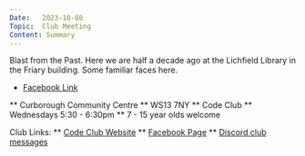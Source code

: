 ```yaml
---
Date:   2023-10-08
Topic:  Club Meeting
Content: Summary
---
```

Blast from the Past. Here we are half a decade ago at the Lichfield Library in the Friary building. Some familiar faces here.

* [Facebook Link](https://www.facebook.com/720665616418529/posts/830278695457220)


** Curborough Community Centre
** WS13 7NY
** Code Club
** Wednesdays 5:30 - 6:30pm
** 7 - 15 year olds welcome

Club Links:
** [Code Club Website](https://lichfield-code-club.github.io/)
** [Facebook Page](https://www.facebook.com/LichfieldCoders)
** [Discord club messages](https://discord.gg/szz6xGK)

